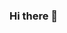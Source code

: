 ### Hi there 👋

<!--
**akunerindo/akunerindo** is a ✨ _special_ ✨ repository because its `README.md` (this file) appears on your GitHub profile.
" Friends… Stupid word. The second you start using it, you’ll get thrown away. Even by your beloved Chuuouku. Look. I have plenty of tools that move on my command! "
hi guys look at my very cool file

everyone interact except freaks
yeah

-->
